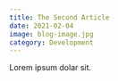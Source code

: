 ```yaml
---
title: The Second Article
date: 2021-02-04
image: blog-image.jpg
category: Development
---
```


Lorem ipsum dolar sit.

